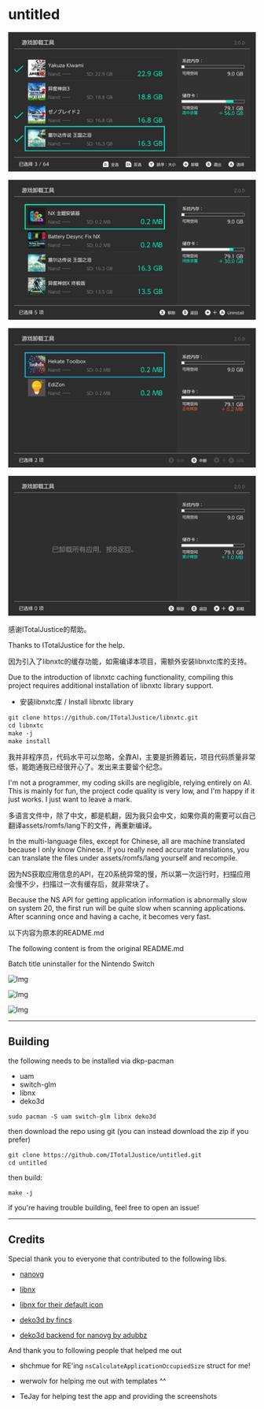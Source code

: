 # untitled

![Img](images/1.jpg)

![Img](images/2.jpg)

![Img](images/3.jpg)

![Img](images/4.jpg)

感谢ITotalJustice的帮助。

Thanks to ITotalJustice for the help.

因为引入了libnxtc的缓存功能，如需编译本项目，需额外安装libnxtc库的支持。

Due to the introduction of libnxtc caching functionality, compiling this project requires additional installation of libnxtc library support.

- 安装libnxtc库 / Install libnxtc library
```shell
git clone https://github.com/ITotalJustice/libnxtc.git
cd libnxtc
make -j
make install
```
我并非程序员，代码水平可以忽略，全靠AI，主要是折腾着玩，项目代码质量非常低，能跑通我已经很开心了。发出来主要留个纪念。

I'm not a programmer, my coding skills are negligible, relying entirely on AI. This is mainly for fun, the project code quality is very low, and I'm happy if it just works. I just want to leave a mark.

多语言文件中，除了中文，都是机翻，因为我只会中文，如果你真的需要可以自己翻译assets/romfs/lang下的文件，再重新编译。

In the multi-language files, except for Chinese, all are machine translated because I only know Chinese. If you really need accurate translations, you can translate the files under assets/romfs/lang yourself and recompile.

因为NS获取应用信息的API，在20系统异常的慢，所以第一次运行时，扫描应用会慢不少，扫描过一次有缓存后，就非常块了。

Because the NS API for getting application information is abnormally slow on system 20, the first run will be quite slow when scanning applications. After scanning once and having a cache, it becomes very fast.

以下内容为原本的README.md

The following content is from the original README.md

Batch title uninstaller for the Nintendo Switch

![Img](images/example0.jpg)

![Img](images/example1.jpg)

![Img](images/example2.jpg)

---

## Building

the following needs to be installed via dkp-pacman

- uam
- switch-glm
- libnx
- deko3d

```shell
sudo pacman -S uam switch-glm libnx deko3d
```

then download the repo using git (you can instead download the zip if you prefer)

```shell
git clone https://github.com/ITotalJustice/untitled.git
cd untitled
```

then build:

```shell
make -j
```
if you're having trouble building, feel free to open an issue!

---

## Credits

Special thank you to everyone that contributed to the following libs.

- [nanovg](https://github.com/memononen/nanovg)

- [libnx](https://github.com/switchbrew/libnx)

- [libnx for their default icon](https://github.com/switchbrew/libnx/blob/master/nx/default_icon.jpg)

- [deko3d by fincs](https://github.com/devkitPro/deko3d)

- [deko3d backend for nanovg by adubbz](https://github.com/Adubbz/nanovg-deko3d)

And thank you to following people that helped me out

- shchmue for RE'ing `nsCalculateApplicationOccupiedSize` struct for me!

- werwolv for helping me out with templates ^^

- TeJay for helping test the app and providing the screenshots
